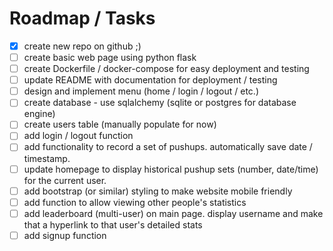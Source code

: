 # Roadmap / Tasks

- [x] create new repo on github ;)
- [ ] create basic web page using python flask
- [ ] create Dockerfile / docker-compose for easy deployment and testing
- [ ] update README with documentation for deployment / testing
- [ ] design and implement menu (home / login / logout / etc.)
- [ ] create database - use sqlalchemy (sqlite or postgres for database engine)
- [ ] create users table (manually populate for now)
- [ ] add login / logout function
- [ ] add functionality to record a set of pushups. automatically save date / timestamp.
- [ ] update homepage to display historical pushup sets (number, date/time) for the current user.
- [ ] add bootstrap (or similar) styling to make website mobile friendly
- [ ] add function to allow viewing other people's statistics
- [ ] add leaderboard (multi-user) on main page. display username and make that a hyperlink to that user's detailed stats
- [ ] add signup function